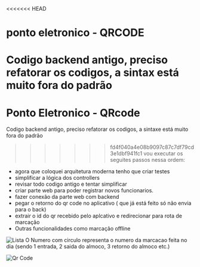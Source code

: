 <<<<<<< HEAD
# ponto eletronico - QRCODE

Codigo backend antigo, preciso refatorar os codigos, a sintax está muito fora do padrão
=======
# Ponto Eletronico - QRcode

Codigo backend antigo, preciso refatorar os codigos, a sintaxe está muito fora do padrão
>>>>>>> fd4f040a4e08b9097c87c7df79cd3e1dbf941fc1
vou executar os seguites passos nessa ordem:
- agora que coloquei arquitetura moderna tenho que criar testes
- simplificar a lógica dos controllers
- revisar todo codigo antigo e tentar simplificar
- criar parte web para poder registrar novos funcionarios.
- fazer conexão da parte web com backend
- pegar o retorno do qr code no aplicativo ( que já está feito só não envia para o back)
- extrair o id do qr recebido pelo aplcativo e redirecionar para rota de marcação
- Outras funcionalidades como marcação offline

![Lista](https://github.com/kalavh/pontoeletronico/blob/master/Screenshots/lista.jpeg)
O Numero com circulo representa o numero da marcacao feita no dia (sendo 1 entrada, 2 saida do almoco, 3 retorno do almoco etc.)

![Qr Code](https://github.com/kalavh/pontoeletronico/blob/master/Screenshots/qrcode.jpeg)
